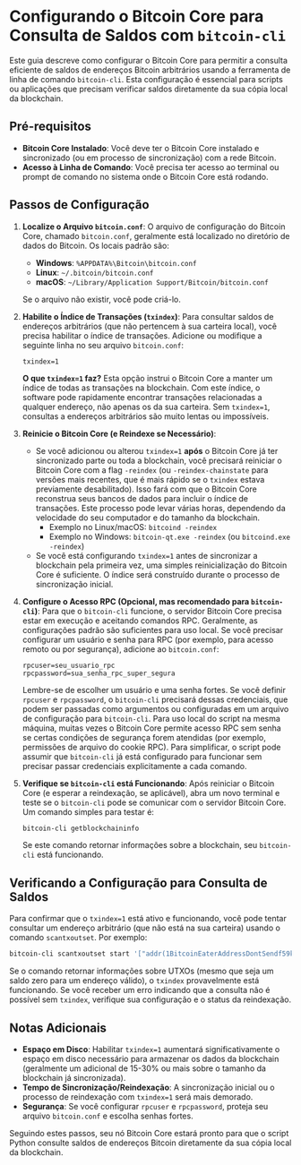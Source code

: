 # Configurando o Bitcoin Core para Consulta de Saldos com `bitcoin-cli`

Este guia descreve como configurar o Bitcoin Core para permitir a consulta eficiente de saldos de endereços Bitcoin arbitrários usando a ferramenta de linha de comando `bitcoin-cli`. Esta configuração é essencial para scripts ou aplicações que precisam verificar saldos diretamente da sua cópia local da blockchain.

## Pré-requisitos

*   **Bitcoin Core Instalado**: Você deve ter o Bitcoin Core instalado e sincronizado (ou em processo de sincronização) com a rede Bitcoin.
*   **Acesso à Linha de Comando**: Você precisa ter acesso ao terminal ou prompt de comando no sistema onde o Bitcoin Core está rodando.

## Passos de Configuração

1.  **Localize o Arquivo `bitcoin.conf`**:
    O arquivo de configuração do Bitcoin Core, chamado `bitcoin.conf`, geralmente está localizado no diretório de dados do Bitcoin. Os locais padrão são:
    *   **Windows**: `%APPDATA%\Bitcoin\bitcoin.conf`
    *   **Linux**: `~/.bitcoin/bitcoin.conf`
    *   **macOS**: `~/Library/Application Support/Bitcoin/bitcoin.conf`

    Se o arquivo não existir, você pode criá-lo.

2.  **Habilite o Índice de Transações (`txindex`)**:
    Para consultar saldos de endereços arbitrários (que não pertencem à sua carteira local), você precisa habilitar o índice de transações. Adicione ou modifique a seguinte linha no seu arquivo `bitcoin.conf`:

    ```
    txindex=1
    ```

    **O que `txindex=1` faz?** Esta opção instrui o Bitcoin Core a manter um índice de todas as transações na blockchain. Com este índice, o software pode rapidamente encontrar transações relacionadas a qualquer endereço, não apenas os da sua carteira. Sem `txindex=1`, consultas a endereços arbitrários são muito lentas ou impossíveis.

3.  **Reinicie o Bitcoin Core (e Reindexe se Necessário)**:
    *   Se você adicionou ou alterou `txindex=1` **após** o Bitcoin Core já ter sincronizado parte ou toda a blockchain, você precisará reiniciar o Bitcoin Core com a flag `-reindex` (ou `-reindex-chainstate` para versões mais recentes, que é mais rápido se o `txindex` estava previamente desabilitado). Isso fará com que o Bitcoin Core reconstrua seus bancos de dados para incluir o índice de transações. Este processo pode levar várias horas, dependendo da velocidade do seu computador e do tamanho da blockchain.
        *   Exemplo no Linux/macOS: `bitcoind -reindex`
        *   Exemplo no Windows: `bitcoin-qt.exe -reindex` (ou `bitcoind.exe -reindex`)
    *   Se você está configurando `txindex=1` antes de sincronizar a blockchain pela primeira vez, uma simples reinicialização do Bitcoin Core é suficiente. O índice será construído durante o processo de sincronização inicial.

4.  **Configure o Acesso RPC (Opcional, mas recomendado para `bitcoin-cli`)**:
    Para que o `bitcoin-cli` funcione, o servidor Bitcoin Core precisa estar em execução e aceitando comandos RPC. Geralmente, as configurações padrão são suficientes para uso local. Se você precisar configurar um usuário e senha para RPC (por exemplo, para acesso remoto ou por segurança), adicione ao `bitcoin.conf`:

    ```
    rpcuser=seu_usuario_rpc
    rpcpassword=sua_senha_rpc_super_segura
    ```
    Lembre-se de escolher um usuário e uma senha fortes. Se você definir `rpcuser` e `rpcpassword`, o `bitcoin-cli` precisará dessas credenciais, que podem ser passadas como argumentos ou configuradas em um arquivo de configuração para `bitcoin-cli`.
    Para uso local do script na mesma máquina, muitas vezes o Bitcoin Core permite acesso RPC sem senha se certas condições de segurança forem atendidas (por exemplo, permissões de arquivo do cookie RPC). Para simplificar, o script pode assumir que `bitcoin-cli` já está configurado para funcionar sem precisar passar credenciais explicitamente a cada comando.

5.  **Verifique se `bitcoin-cli` está Funcionando**:
    Após reiniciar o Bitcoin Core (e esperar a reindexação, se aplicável), abra um novo terminal e teste se o `bitcoin-cli` pode se comunicar com o servidor Bitcoin Core. Um comando simples para testar é:

    ```bash
    bitcoin-cli getblockchaininfo
    ```

    Se este comando retornar informações sobre a blockchain, seu `bitcoin-cli` está funcionando.

## Verificando a Configuração para Consulta de Saldos

Para confirmar que o `txindex=1` está ativo e funcionando, você pode tentar consultar um endereço arbitrário (que não está na sua carteira) usando o comando `scantxoutset`. Por exemplo:

```bash
bitcoin-cli scantxoutset start '["addr(1BitcoinEaterAddressDontSendf59kuE)"]'
```

Se o comando retornar informações sobre UTXOs (mesmo que seja um saldo zero para um endereço válido), o `txindex` provavelmente está funcionando. Se você receber um erro indicando que a consulta não é possível sem `txindex`, verifique sua configuração e o status da reindexação.

## Notas Adicionais

*   **Espaço em Disco**: Habilitar `txindex=1` aumentará significativamente o espaço em disco necessário para armazenar os dados da blockchain (geralmente um adicional de 15-30% ou mais sobre o tamanho da blockchain já sincronizada).
*   **Tempo de Sincronização/Reindexação**: A sincronização inicial ou o processo de reindexação com `txindex=1` será mais demorado.
*   **Segurança**: Se você configurar `rpcuser` e `rpcpassword`, proteja seu arquivo `bitcoin.conf` e escolha senhas fortes.

Seguindo estes passos, seu nó Bitcoin Core estará pronto para que o script Python consulte saldos de endereços Bitcoin diretamente da sua cópia local da blockchain.
